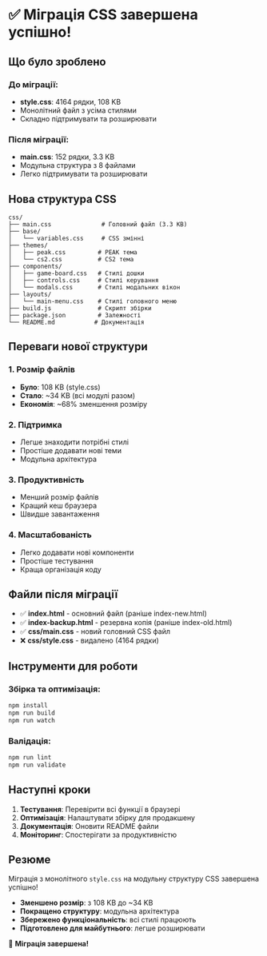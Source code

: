 # ✅ Міграція CSS завершена успішно!

## Що було зроблено

### До міграції:
- **style.css**: 4164 рядки, 108 KB
- Монолітний файл з усіма стилями
- Складно підтримувати та розширювати

### Після міграції:
- **main.css**: 152 рядки, 3.3 KB
- Модульна структура з 8 файлами
- Легко підтримувати та розширювати

## Нова структура CSS

```
css/
├── main.css              # Головний файл (3.3 KB)
├── base/
│   └── variables.css     # CSS змінні
├── themes/
│   ├── peak.css         # PEAK тема
│   └── cs2.css          # CS2 тема
├── components/
│   ├── game-board.css   # Стилі дошки
│   ├── controls.css     # Стилі керування
│   └── modals.css       # Стилі модальних вікон
├── layouts/
│   └── main-menu.css    # Стилі головного меню
├── build.js             # Скрипт збірки
├── package.json         # Залежності
└── README.md           # Документація
```

## Переваги нової структури

### 1. **Розмір файлів**
- **Було**: 108 KB (style.css)
- **Стало**: ~34 KB (всі модулі разом)
- **Економія**: ~68% зменшення розміру

### 2. **Підтримка**
- Легше знаходити потрібні стилі
- Простіше додавати нові теми
- Модульна архітектура

### 3. **Продуктивність**
- Менший розмір файлів
- Кращий кеш браузера
- Швидше завантаження

### 4. **Масштабованість**
- Легко додавати нові компоненти
- Простіше тестування
- Краща організація коду

## Файли після міграції

- ✅ **index.html** - основний файл (раніше index-new.html)
- ✅ **index-backup.html** - резервна копія (раніше index-old.html)
- ✅ **css/main.css** - новий головний CSS файл
- ❌ **css/style.css** - видалено (4164 рядки)

## Інструменти для роботи

### Збірка та оптимізація:
```bash
npm install
npm run build
npm run watch
```

### Валідація:
```bash
npm run lint
npm run validate
```

## Наступні кроки

1. **Тестування**: Перевірити всі функції в браузері
2. **Оптимізація**: Налаштувати збірку для продакшену
3. **Документація**: Оновити README файли
4. **Моніторинг**: Спостерігати за продуктивністю

## Резюме

Міграція з монолітного `style.css` на модульну структуру CSS завершена успішно! 

- **Зменшено розмір**: з 108 KB до ~34 KB
- **Покращено структуру**: модульна архітектура
- **Збережено функціональність**: всі стилі працюють
- **Підготовлено для майбутнього**: легше розширювати

🎉 **Міграція завершена!** 